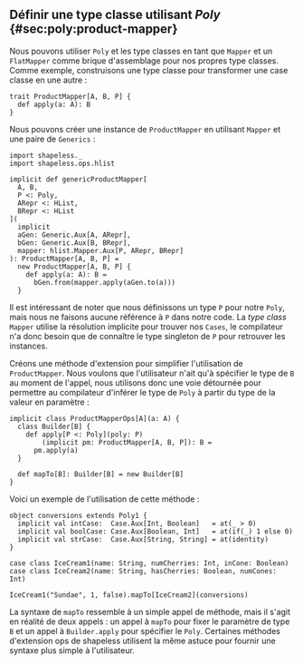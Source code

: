 ## Définir une type classe utilisant *Poly* {#sec:poly:product-mapper}

Nous pouvons utiliser `Poly` et les type classes
en tant que `Mapper` et un `FlatMapper` comme
brique d'assemblage pour nos propres type classes.
Comme exemple, construisons une type classe
pour transformer une case classe en une autre :

```tut:book:silent
trait ProductMapper[A, B, P] {
  def apply(a: A): B
}
```

Nous pouvons créer une instance de `ProductMapper`
en utilisant `Mapper` et une paire de `Generics` :

```tut:book:silent
import shapeless._
import shapeless.ops.hlist

implicit def genericProductMapper[
  A, B,
  P <: Poly,
  ARepr <: HList,
  BRepr <: HList
](
  implicit
  aGen: Generic.Aux[A, ARepr],
  bGen: Generic.Aux[B, BRepr],
  mapper: hlist.Mapper.Aux[P, ARepr, BRepr]
): ProductMapper[A, B, P] =
  new ProductMapper[A, B, P] {
    def apply(a: A): B =
      bGen.from(mapper.apply(aGen.to(a)))
  }
```

Il est intéressant de noter que nous définissons un type `P`
pour notre `Poly`, mais nous ne faisons aucune référence à `P` dans notre code.
La *type class*  `Mapper` utilise la résolution implicite pour trouver nos `Cases`,
le compilateur n'a donc besoin que de connaître le type singleton de `P`
pour retrouver les instances.

Créons une méthode d'extension pour simplifier l'utilisation de `ProductMapper`.
Nous voulons que l'utilisateur n'ait qu'à spécifier le type de `B` au moment de l'appel,
nous utilisons donc une voie détournée pour permettre au compilateur d'inférer le type de `Poly`
à partir du type de la valeur en paramètre :

```tut:book:silent
implicit class ProductMapperOps[A](a: A) {
  class Builder[B] {
    def apply[P <: Poly](poly: P)
        (implicit pm: ProductMapper[A, B, P]): B =
      pm.apply(a)
  }

  def mapTo[B]: Builder[B] = new Builder[B]
}
```
Voici un exemple de l'utilisation de cette méthode :

```tut:book:silent
object conversions extends Poly1 {
  implicit val intCase:  Case.Aux[Int, Boolean]   = at(_ > 0)
  implicit val boolCase: Case.Aux[Boolean, Int]   = at(if(_) 1 else 0)
  implicit val strCase:  Case.Aux[String, String] = at(identity)
}

case class IceCream1(name: String, numCherries: Int, inCone: Boolean)
case class IceCream2(name: String, hasCherries: Boolean, numCones: Int)
```

```tut:book
IceCream1("Sundae", 1, false).mapTo[IceCream2](conversions)
```

La syntaxe de `mapTo` ressemble à un simple appel de méthode,
mais il s'agit en réalité de deux appels :
un appel à `mapTo` pour fixer le paramètre de type `B` et
un appel à `Builder.apply` pour spécifier le `Poly`.
Certaines méthodes d'extension ops de shapeless utilisent la même astuce pour
fournir une syntaxe plus simple à l'utilisateur.
